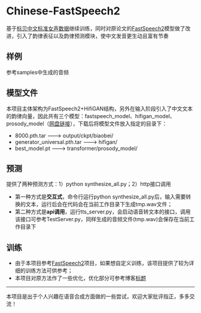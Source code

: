 # Chinese-FastSpeech2
基于[标贝中文标准女声数据](https://www.data-baker.com/data/index/TNtts)继续训练，同时对原论文的[FastSpeech2](https://github.com/ming024/FastSpeech2)模型做了改进，引入了韵律表征以及韵律预测模块，使中文发音更生动且富有节奏

## 样例
参考samples中生成的音频

## 模型文件
本项目主体架构为FastSpeech2+HifiGAN结构，另外在输入阶段引入了中文文本的韵律向量，因此共有三个模型：fastspeech_model、hifigan_model、prosody_model（[网盘链接]()），下载后将模型文件放入指定的目录下：
- 8000.pth.tar  --->  output/ckpt/biaobei/
- generator_universal.pth.tar  --->  hifigan/
- best_model.pt  --->  transformer/prosody_model/

## 预测
提供了两种预测方式：1）python synthesize_all.py；2）http接口调用
- 第一种方式是**交互式**，命令行运行python synthesize_all.py后，输入需要转换的文本，运行后会在代码会在当前工作目录下生成tmp.wav文件；
- 第二种方式是**api调用**，运行tts_server.py，会启动语音转文本的接口，调用该接口可参考TestServer.py，同样生成的音频文件(tmp.wav)会保存在当前工作目录下

## 训练
- 由于本项目参考[FastSpeech2](https://github.com/ming024/FastSpeech2)项目，如果想自定义训练，该项目提供了较为详细的训练方法可供参考；
- 本项目对原方法作了一些优化，优化部分可参考博客[标题]()

-----
本项目是出于个人兴趣在语音合成方面做的一些尝试，欢迎大家批评指正，多多交流！
